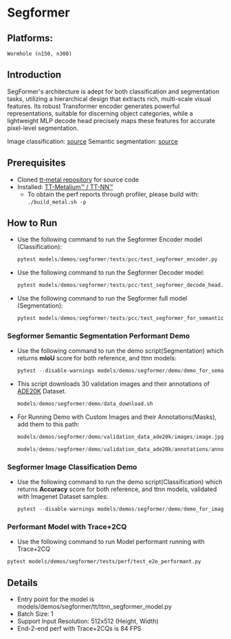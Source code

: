 # Segformer

## Platforms:
    Wormhole (n150, n300)

## Introduction
SegFormer's architecture is adept for both classification and segmentation tasks, utilizing a hierarchical design that extracts rich, multi-scale visual features. Its robust Transformer encoder generates powerful representations, suitable for discerning object categories, while a lightweight MLP decode head precisely maps these features for accurate pixel-level segmentation.

Image classification: [source](https://huggingface.co/nvidia/mit-b0)
Semantic segmentation: [source](https://huggingface.co/nvidia/segformer-b0-finetuned-ade-512-512)

## Prerequisites
- Cloned [tt-metal repository](https://github.com/tenstorrent/tt-metal) for source code
- Installed: [TT-Metalium™ / TT-NN™](https://github.com/tenstorrent/tt-metal/blob/main/INSTALLING.md)
   - To obtain the perf reports through profiler, please build with: `./build_metal.sh -p`

## How to Run
- Use the following command to run the Segformer Encoder model (Classification):
  ```python
  pytest models/demos/segformer/tests/pcc/test_segformer_encoder.py
  ```

- Use the following command to run the Segformer Decoder model:
  ```python
  pytest models/demos/segformer/tests/pcc/test_segformer_decode_head.py
  ```

- Use the following command to run the Segformer full model (Segmentation):
  ```python
  pytest models/demos/segformer/tests/pcc/test_segformer_for_semantic_segmentation.py
  ```

### Segformer Semantic Segmentation Performant Demo
- Use the following command to run the demo script(Segmentation) which returns **mIoU** score for both reference, and ttnn models:
  ```python
  pytest --disable-warnings models/demos/segformer/demo/demo_for_semantic_segmentation.py
  ```
- This script downloads 30 validation images and their annotations of [ADE20K](https://www.kaggle.com/datasets/awsaf49/ade20k-dataset) Dataset.
  ```python
  models/demos/segformer/demo/data_download.sh
  ```
- For Running Demo with Custom Images and their Annotations(Masks), add them to this path:
  ```python
  models/demos/segformer/demo/validation_data_ade20k/images/image.jpg
  ```
  ```python
  models/demos/segformer/demo/validation_data_ade20k/annotations/annotation.png
  ```

### Segformer Image Classification Demo
- Use the following command to run the demo script(Classification) which returns **Accuracy** score for both reference, and ttnn models, validated with Imagenet Dataset samples:
  ```python
  pytest --disable-warnings models/demos/segformer/demo/demo_for_image_classification.py
  ```

### Performant Model with Trace+2CQ
- Use the following command to run Model performant running with Trace+2CQ
```
pytest models/demos/segformer/tests/perf/test_e2e_performant.py
```

## Details
- Entry point for the model is models/demos/segformer/tt/ttnn_segformer_model.py
- Batch Size: 1
- Support Input Resolution: 512x512 (Height, Width)
- End-2-end perf with Trace+2CQs is 84 FPS
